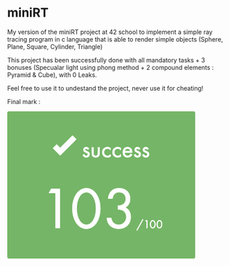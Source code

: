 # miniRT

My version of the miniRT project at 42 school to implement a simple ray tracing program in c language that is able to render simple objects (Sphere, Plane, Square, Cylinder, Triangle)

This project has been successfully done with all mandatory tasks + 3 bonuses (Specualar light using phong method + 2 compound elements : Pyramid & Cube), with 0 Leaks.

Feel free to use it to undestand the project, never use it for cheating!

Final mark :

![alt text](https://github.com/EniddeallA/miniRT/blob/master/success.png)

